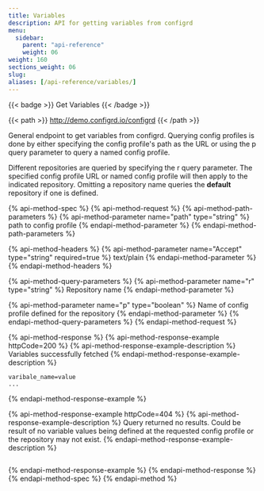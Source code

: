 ```yaml
---
title: Variables
description: API for getting variables from configrd
menu:
  sidebar:
    parent: "api-reference"
    weight: 06
weight: 160
sections_weight: 06
slug:
aliases: [/api-reference/variables/]
---
```


{{< badge >}}
Get Variables
{{< /badge >}}

{{< path >}}
http://demo.configrd.io/configrd
{{< /path >}}

General endpoint to get variables from configrd. Querying config profiles is done by either specifying the config profile's path as the URL or using the p query parameter to query a named config profile.  
  
Different repositories are queried by specifying the r query parameter. The specified config profile URL or named config profile will then apply to the indicated repository. Omitting a repository name queries the **default** repository if one is defined.  

{% api-method-spec %}
{% api-method-request %}
{% api-method-path-parameters %}
{% api-method-parameter name="path" type="string" %}
path to config profile
{% endapi-method-parameter %}
{% endapi-method-path-parameters %}

{% api-method-headers %}
{% api-method-parameter name="Accept" type="string" required=true %}
text/plain
{% endapi-method-parameter %}
{% endapi-method-headers %}

{% api-method-query-parameters %}
{% api-method-parameter name="r" type="string" %}
Repository name
{% endapi-method-parameter %}

{% api-method-parameter name="p" type="boolean" %}
Name of config profile defined for the repository
{% endapi-method-parameter %}
{% endapi-method-query-parameters %}
{% endapi-method-request %}

{% api-method-response %}
{% api-method-response-example httpCode=200 %}
{% api-method-response-example-description %}
Variables successfully fetched
{% endapi-method-response-example-description %}

```text
varibale_name=value
...
```
{% endapi-method-response-example %}

{% api-method-response-example httpCode=404 %}
{% api-method-response-example-description %}
Query returned no results. Could be result of no variable values being defined at the requested config profile or the repository may not exist.
{% endapi-method-response-example-description %}

```

```
{% endapi-method-response-example %}
{% endapi-method-response %}
{% endapi-method-spec %}
{% endapi-method %}
